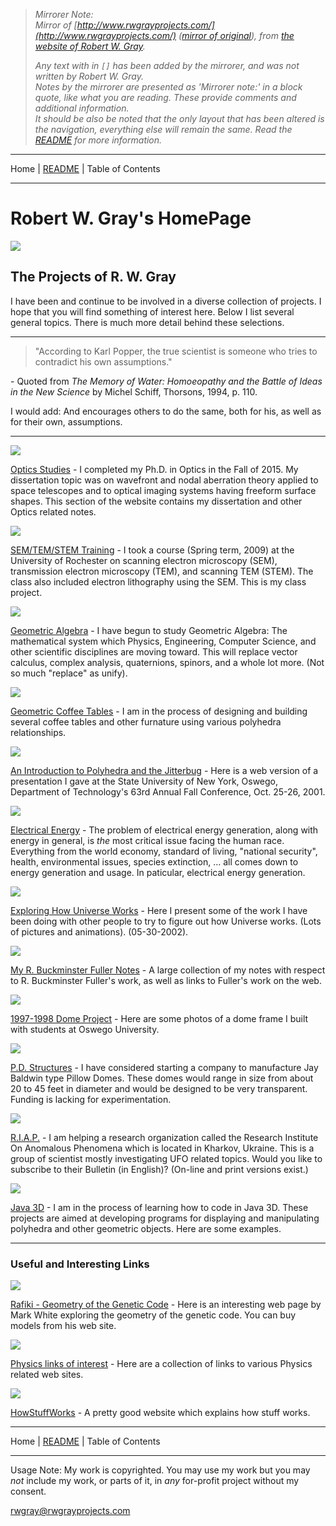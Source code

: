 <!-- Date: 6 January 2016 23:58:26 -->
<!-- Mirrored from www.rwgrayprojects.com/ by HTTrack Website Copier/3.x [XR&CO'2014], Wed, 06 Jan 2016 19:03:09 GMT -->

> *Mirrorer Note:*  
> *Mirror of [http://www.rwgrayprojects.com/](http://www.rwgrayprojects.com/) ([mirror of original](../orginal/www.rwgrayprojects.com/index.html "Notes to Fuller's World Maps")), from [the website of Robert W. Gray](http://www.rwgrayprojects.com/ "rwgrayprojects.com").*
>
> *Any text with in `[]` has been added by the mirrorer, and was not written by Robert W. Gray.*  
> *Notes by the mirrorer are presented as 'Mirrorer note:' in a block quote, like what you are reading. These provide comments and  additional information.*  
> *It should be also be noted that the only layout that has been altered is the navigation, everything else will remain the same.*
> *Read the [README](../../README.md "README.md") for more information.*

- - -

Home | [README](../../README.md "README.md") | Table of Contents

- - -

# Robert W. Gray's HomePage

![](./images/title_image.jpg)

## The Projects of R. W. Gray

I have been and continue to be involved in a diverse collection of projects. I hope that you will find something of interest here. Below I list several general topics.  There is much more detail behind these selections.

- - -

> "According to Karl Popper, the true scientist is someone who tries to contradict his own assumptions."

\- Quoted from <i>The Memory of Water: Homoeopathy and the Battle of Ideas in the New Science</i> by Michel Schiff, Thorsons, 1994, p. 110.

I would add: And encourages others to do the same, both for his, as well as for their own, assumptions.

<hr>

![](./optics/images/optics.jpg)

[Optics Studies](../orginal/www.rwgrayprojects.com/optics/index.html) - I completed my Ph.D. in Optics in the Fall of 2015.  My dissertation topic was on wavefront and nodal aberration theory applied to space telescopes and to optical imaging systems having freeform surface shapes.  This section of the website contains my dissertation and other Optics related notes.

![](./semtem_2009/images/tem.jpg)

[SEM/TEM/STEM Training](../orginal/www.rwgrayprojects.com/SEMTEM2009/index.html) - I took a course (Spring term, 2009) at the University of Rochester on scanning electron microscopy (SEM), transmission electron microscopy (TEM), and scanning TEM (STEM).  The class also included electron lithography using the SEM. This is my class project.

![](./geometric_algebra/images/geometric_algebra.jpg)

[Geometric Algebra](../orginal/www.rwgrayprojects.com/GeometricAlgebra/ga01.html) - I have begun to study Geometric Algebra: The mathematical system which Physics, Engineering, Computer Science, and other scientific disciplines are moving toward. This will replace vector calculus, complex analysis, quaternions, spinors, and a whole lot more. (Not so much "replace" as unify).

![](./coffee_tables/table_1/table_thumb.jpg)

[Geometric Coffee Tables](../orginal/www.rwgrayprojects.com/coffetables/ct01.html) - I am in the process of designing and building several coffee tables and other furnature using various polyhedra relationships. 

![](./hp_images/oswego_1.jpg)

[An Introduction to Polyhedra and the Jitterbug](../orginal/www.rwgrayprojects.com/OswegoOct2001/Presentation/prsentationWeb.html) - Here is a web version of a presentation I gave at the State University of New York, Oswego, Department of Technology's 63rd Annual Fall Conference, Oct. 25-26, 2001. 

![](./hp_images/bubble_3c.gif)

[Electrical Energy](../orginal/www.rwgrayprojects.com/energy/energy01.html) - The problem of electrical energy generation, along with energy in general, is <I>the</I> most critical issue facing the human race. Everything from the world economy, standard of living, "national security", health, environmental issues, species extinction, … all comes down to energy generation and usage. In paticular, electrical energy generation. 

![](./hp_images/universe.jpg)

[Exploring How Universe Works](../orginal/www.rwgrayprojects.com/Universe/universe.html) - Here I present some of the work I have been doing with other people to try to figure out how Universe works. (Lots of pictures and animations). (05-30-2002).

![](./hp_images/buck_1.jpg)

[My R. Buckminster Fuller Notes](./rbf_notes/table_of_contents.md) - A large collection of my notes with respect to R. Buckminster Fuller's work, as well as links to Fuller's work on the web.

![](./hp_images/dome_proj_1.jpg)

[1997-1998 Dome Project](../orginal/www.rwgrayprojects.com/DP98/intro.html) - Here are some photos of a dome frame I built with students at Oswego University. 

![](./hp_images/pd_structures.jpg)

[P.D. Structures](../orginal/www.rwgrayprojects.com/company/company.html) - I have considered starting a company to manufacture Jay Baldwin type Pillow Domes. These domes would range in size from about 20 to 45 feet in diameter and would be designed to be very transparent. Funding is lacking for experimentation.

![](./hp_images/riap_logo.gif)

[R.I.A.P.](../orginal/www.rwgrayprojects.com/RIAP/RIAPHP.html) - I am helping a research organization called the Research Institute On Anomalous Phenomena which is located in Kharkov, Ukraine. This is a group of scientist mostly investigating UFO related topics. Would you like to subscribe to their Bulletin (in English)? (On-line and print versions exist.)

![](./hp_images/java_3d.jpg)

[Java 3D](../orginal/www.rwgrayprojects.com/Java3D/Intro.html) - I am in the process of learning how to code in Java 3D. These projects are aimed at developing programs for displaying and manipulating polyhedra and other geometric objects. Here are some examples.

- - -

### Useful and Interesting Links

![](./images/rafiki.jpg)

[Rafiki - Geometry of the Genetic Code](http://www.codefun.com/) - Here is an interesting web page by Mark White exploring the geometry of the genetic code. You can buy models from his web site.

![](./hp_images/physics.jpg)

[Physics links of interest](../orginal/www.rwgrayprojects.com/links/links01.html) - Here are a collection of links to various Physics related web sites. 

![](./hp_images/wsw.gif)

[HowStuffWorks](http://www.howstuffworks.com/) - A pretty good website which explains how stuff works.

- - -

Home | [README](../../README.md "README.md") | Table of Contents

- - -

Usage Note: My work is copyrighted. You may use my work but you may *not* include my work, or parts of it, in *any* for-profit project without my consent.

[rwgray@rwgrayprojects.com](mailto:rwgray@rwgrayprojects.com)
